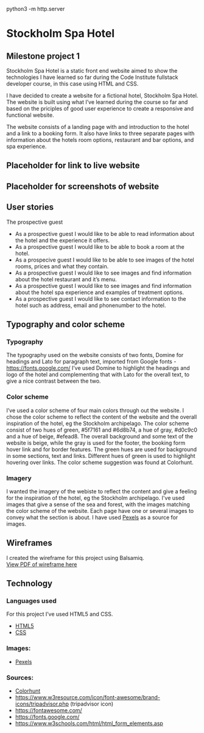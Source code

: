 python3 -m http.server

# Stockholm Spa Hotel

## Milestone project 1

Stockholm Spa Hotel is a static front end website aimed to show the technologies I have learned so far during the Code Institute fullstack developer course, in this case using HTML and CSS. 

I have decided to create a website for a fictional hotel, Stockholm Spa Hotel. The website is built using what I’ve learned during the course so far and based on the priciples of good user experience to create a responsive and functional website. 

The website consists of a landing page with and introduction to the hotel and a link to a booking form. It also have links to three separate pages with information about the hotels room options, restaurant and bar options, and spa experience. 

## Placeholder for link to live website

## Placeholder for screenshots of website

## User stories

The prospective guest

- As a prospective guest I would like to be able to read information about the hotel and the experience it offers.
- As a prospective guest I would like to be able to book a room at the hotel. 
- As a prospecive guest I would like to be able to see images of the hotel rooms, prices and what they contain.
- As a prospective guest I would like to see images and find information about the hotel restaurant and it’s menu.
- As a prospective guest I would like to see images and find information about the hotel spa experience and examples of treatment options. 
- As a prospective guest I would like to see contact information to the hotel such as address, email and phonenumber to the hotel. 

## Typography and color scheme 

### Typography
The typography used on the website consists of two fonts, Domine for headings and Lato for paragraph text, imported from Google fonts - https://fonts.google.com/
I’ve used Domine to highlight the headings and logo of the hotel and complementing that with Lato for the overall text, to give a nice contrast between the two. 

### Color scheme
I’ve used a color scheme of four main colors through out the website. I chose the color scheme to reflect the content of the website and the overall inspiration of the hotel, eg the Stockholm archipelago. 
The color scheme consist of two hues of green, #5f7161 and #6d8b74, a hue of gray, #d0c9c0 and a hue of beige, #efead8. 
The overall background and some text of the website is beige, while the gray is used for the footer, the booking form hover link and for border features. The green hues are used for background in some sections, text and links. Different hues of green is used to highlight hovering over links. 
The color scheme suggestion was found at Colorhunt. 

### Imagery
I wanted the imagery of the webiste to reflect the content and give a feeling for the inspiration of the hotel, eg the Stockholm archipelago. I've used images that give a sense of the sea and forest, with the images matching the color scheme of the website. 
Each page have one or several images to convey what the section is about. 
I have used [Pexels](https://www.pexels.com/sv-se/) as a source for images. 

## Wireframes

I created the wireframe for this project using Balsamiq.
<br>
[View PDF of wireframe here](https://github.com/EmelieMarkkanen/p1-stockholm-spa-hotel/blob/main/Stockholm%20spa%20hotel%20wireframe.pdf)

## Technology

### Languages used
For this project I’ve used HTML5 and CSS. 

- [HTML5](https://sv.wikipedia.org/wiki/HTML5)
- [CSS](https://sv.wikipedia.org/wiki/Cascading_Style_Sheets)


### Images: 
- [Pexels](https://www.pexels.com/sv-se/)

### Sources: 
- [Colorhunt](https://colorhunt.co/palette/5f71616d8b74efead8d0c9c0)
- https://www.w3resource.com/icon/font-awesome/brand-icons/tripadvisor.php (tripadvisor icon)
- https://fontawesome.com/
- https://fonts.google.com/
- https://www.w3schools.com/html/html_form_elements.asp


